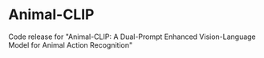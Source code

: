 # Animal-CLIP
Code release for "Animal-CLIP: A Dual-Prompt Enhanced Vision-Language Model for Animal Action Recognition"
